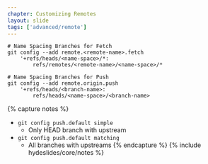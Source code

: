 ```yaml
---
chapter: Customizing Remotes
layout: slide
tags: ['advanced/remote']
---
```

 
	# Name Spacing Branches for Fetch
	git config --add remote.<remote-name>.fetch 
		'+refs/heads/<name-space>/*: 
			refs/remotes/<remote-name>/<name-space>/*

	# Name Spacing Branches for Push
	git config --add remote.origin.push 
		'+refs/heads/<branch-name>: 
			refs/heads/<name-space>/<branch-name>

{% capture notes %}
* `git config push.default simple`
	* Only HEAD branch with upstream
* `git config push.default matching`
	* All branches with upstreams
{% endcapture %}
{% include hydeslides/core/notes %}